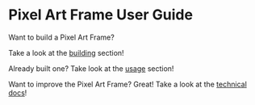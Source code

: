 # Pixel Art Frame User Guide

Want to build a Pixel Art Frame?

Take a look at the [building](./building) section!

Already built one? Take look at the [usage](./usage) section!

Want to improve the Pixel Art Frame? Great! Take a look at the [technical docs](../technical)!